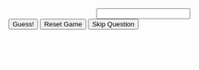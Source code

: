 <html>

<head>
    <link rel="stylesheet" href="songGuessing.css">
</head>

<div id='content'>
<p id = "randomWord" style="color:white;font-size:25px;"> </p>
<form id='songGuessingForm'>
<div class='form-uname'>
    <label id='guess' for='guess' style="color:white;font-size:20px;">Enter Your Guess:</label>
    <input id='guessText' type='text' maxlength='100'>
</div>
<div class='form-sub'>
    <button id='subButton' type='button' onclick = "checkAnswer()">Guess!</button>
    <button  type='button' onclick = "startGame(0,0)" >Reset Game</button>
    <button type='button' onclick = "skipQuestion()" >Skip Question</button>
</div>
</form>

<div id="text">
  <p id = "attemptsText" style="color:white;font-size:15px;"> Attempts: 0</p>
  <p id = "correctText" style="color:white;font-size:15px;"> Songs Guessed Correctly: 0</p>
  <p id = "resultText" style="color:white;font-size:14px;"> </p>

</div>

<script type="text/javascript">

const songList = ["Blank Space", "Shake it Off", "Bad Blood", "Love Story", "Anti-Hero", "All Too Well", "Look What You Made Me Do", "I Knew You Were Trouble", "ME!", "Style", "We Are Never Ever Getting Back Together", "Lover", "Delicate"];

let answer = ""
let attempts = 0
let correct = 0

function chooseSong() {
    return songList[Math.floor(Math.random() * songList.length)];
}

// function stringToList(string) {
//   // list to store the characters
//   const characters = [];

//   // Loops through each character in the string and appends them to the list
//   for (let i = 0; i < string.length; i++) {
//     characters.push(string[i]);
//   }

//   // Returns the list of characters
//   return characters;
// }
function startGame(attempts, correct) {
    answer = chooseSong()
    const newList = [...answer];

    let change = Math.floor(Math.random() * newList.length);
    while (newList[change] === " ") {
    change = Math.floor(Math.random() * newList.length);
    }

    let change2 = Math.floor(Math.random() * newList.length);
    while (newList[change2] === " " || change2 === change) {
    change2 = Math.floor(Math.random() * newList.length);
    }

    newList[change] = "_";
    newList[change2] = "_";

    let joined = "";
    for (let i = 0; i < newList.length; i++) {
    joined += newList[i];
    }
    document.getElementById("randomWord").innerHTML = joined
}

function checkAnswer() {
    let guess = document.getElementById("guessText").value
    attempts++
    let elem = document.getElementById('resultText')
    if (guess.toLowerCase() === answer.toLowerCase()) {
        elem.style.color = '#00ff00'
        elem.innerHTML = "'" + answer + "'" + " is the correct answer!"
        correct++
        startGame(attempts, correct)
    }
    else {
        elem.style.color = '#ff0000'
        elem.innerHTML = "'" + guess + "'" + " is incorrect. Try again."
    }
    document.getElementById("attemptsText").innerHTML = "Attempts: " + attempts
    document.getElementById("correctText").innerHTML = "Songs Guessed Correctly: " + correct
}

function skipQuestion() {
    startGame(attempts, correct)
}
startGame(0,0)

</script>